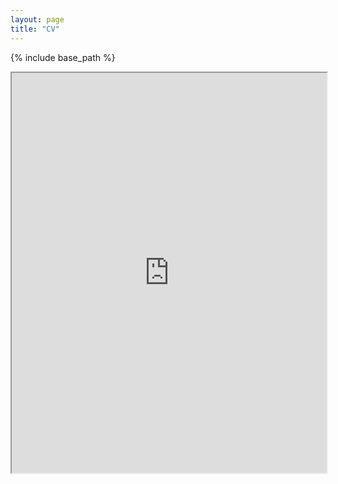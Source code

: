 ```yaml
---
layout: page
title: "CV"
---
```


{% include base_path %}

<iframe src="https://drive.google.com/file/d/1AIJvulZD00T2watUAEV-CzNS5VqL130S/preview" type="application/pdf" width="100%" height="640dip"></iframe>
